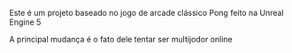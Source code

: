 Este é um projeto baseado no jogo de arcade clássico Pong feito na Unreal Engine 5

A principal mudança é o fato dele tentar ser multijodor online
